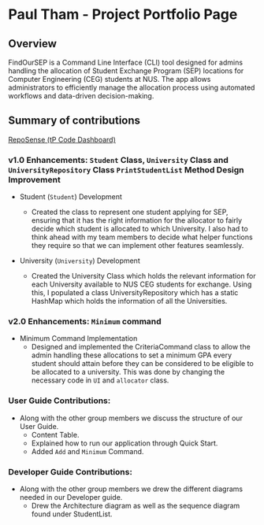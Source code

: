 # Paul Tham - Project Portfolio Page

## Overview
FindOurSEP is a Command Line Interface (CLI) tool designed for admins handling the allocation of Student Exchange 
Program (SEP) locations for Computer Engineering (CEG) students at NUS. The app allows administrators to efficiently 
manage the allocation process using automated workflows and data-driven decision-making.


## Summary of contributions
[RepoSense (tP Code Dashboard)](https://nus-cs2113-ay2425s1.github.io/tp-dashboard/?search=paulktham&sort=groupTitle&sortWithin=title&timeframe=commit&mergegroup=&groupSelect=groupByRepos&breakdown=true&checkedFileTypes=docs~functional-code~test-code~other&since=2024-09-20)

### v1.0 Enhancements: `Student` Class, `University` Class and `UniversityRepository` Class `PrintStudentList` Method Design Improvement
- Student (`Student`) Development
  - Created the class to represent one student applying for SEP, ensuring that it has the right information for the allocator to fairly decide which student is allocated to which University. I also had to think ahead with my team members to decide what helper functions they require so that we can implement other features seamlessly.

- University (`University`) Development
  - Created the University Class which holds the relevant information for each University available to NUS CEG students for exchange. Using this, I populated a class UniversityRepository which has a static HashMap which holds the information of all the Universities.

### v2.0 Enhancements: `Minimum` command
- Minimum Command Implementation
  - Designed and implemented the CriteriaCommand class to allow the admin handling these allocations to set a minimum GPA every student should attain before they can be considered to be eligible to be allocated to a university. This was done by changing the necessary code in `UI` and `allocator` class.

### User Guide Contributions:
- Along with the other group members we discuss the structure of our User Guide.
  - Content Table.
  - Explained how to run our application through Quick Start.
  - Added `Add` and `Minimum` Command.

### Developer Guide Contributions:
- Along with the other group members we drew the different diagrams needed in our Developer guide.
  - Drew the Architecture diagram as well as the sequence diagram found under StudentList.
